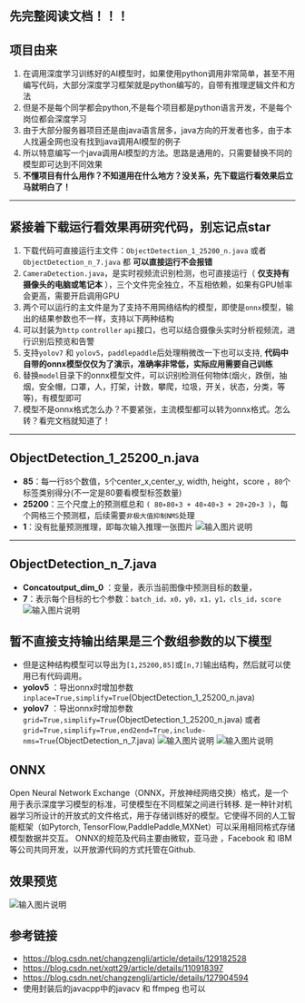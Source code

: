 ## 先完整阅读文档！！！
## 项目由来
1.  在调用深度学习训练好的AI模型时，如果使用python调用非常简单，甚至不用编写代码，大部分深度学习框架就是python编写的，自带有推理逻辑文件和方法
2.  但是不是每个同学都会python,不是每个项目都是python语言开发，不是每个岗位都会深度学习
3.  由于大部分服务器项目还是由java语言居多，java方向的开发者也多，由于本人找遍全网也没有找到java调用AI模型的例子
4.  所以特意编写一个java调用AI模型的方法。思路是通用的，只需要替换不同的模型即可达到不同效果
5.   **不懂项目有什么用作？不知道用在什么地方？没关系，先下载运行看效果后立马就明白了！** 

---

## 紧接着下载运行看效果再研究代码，别忘记点star
1.  下载代码可直接运行主文件：`ObjectDetection_1_25200_n.java` 或者 `ObjectDetection_n_7.java` 都 **可以直接运行不会报错** 
2.  `CameraDetection.java`，是实时视频流识别检测，也可直接运行（ **仅支持有摄像头的电脑或笔记本** ），三个文件完全独立，不互相依赖，如果有GPU帧率会更高，需要开启调用GPU
3.  两个可以运行的主文件是为了支持不用网络结构的模型，即使是`onnx`模型，输出的结果参数也不一样，支持以下两种结构
4.  可以封装为`http` `controller` `api`接口，也可以结合摄像头实时分析视频流，进行识别后预览和告警
5.  支持`yolov7` 和 `yolov5`，`paddlepaddle`后处理稍微改一下也可以支持, **代码中自带的onnx模型仅仅为了演示，准确率非常低，实际应用需要自己训练** 
6.  替换`model`目录下的onnx模型文件，可以识别检测任何物体(烟火，跌倒，抽烟，安全帽，口罩，人，打架，计数，攀爬，垃圾，开关，状态，分类，等等)，有模型即可
7.  模型不是onnx格式怎么办？不要紧张，主流模型都可以转为onnx格式。怎么转？看完文档就知道了！
---

## ObjectDetection_1_25200_n.java
 - **85**：每一行`85`个数值，`5`个center_x,center_y, width, height，score ，`80`个标签类别得分(不一定是80要看模型标签数量)
 - **25200**：三个尺度上的预测框总和 `( 80∗80∗3 + 40∗40∗3 + 20∗20∗3 )`，每个网格三个预测框，后续需要`非极大值抑制NMS`处理
 - **1**：没有批量预测推理，即每次输入推理一张图片
![输入图片说明](https://foruda.gitee.com/images/1690944300550600655/cdf2a2cb_1451768.png "屏幕截图")

---

## ObjectDetection_n_7.java
 - **Concatoutput_dim_0** ：变量，表示当前图像中预测目标的数量，
 - **7**：表示每个目标的七个参数：`batch_id，x0，y0，x1，y1，cls_id，score`
![输入图片说明](https://foruda.gitee.com/images/1690944320288742664/eb1cb2d9_1451768.png "屏幕截图")

## 暂不直接支持输出结果是三个数组参数的以下模型
- 但是这种结构模型可以导出为`[1,25200,85]`或`[n,7]`输出结构，然后就可以使用已有代码调用。
-  **yolov5** ：导出onnx时增加参数  `inplace=True,simplify=True`(ObjectDetection_1_25200_n.java)
-  **yolov7** ：导出onnx时增加参数  `grid=True,simplify=True`(ObjectDetection_1_25200_n.java) 或者 `grid=True,simplify=True,end2end=True,include-nms=True`(ObjectDetection_n_7.java)
![输入图片说明](https://foruda.gitee.com/images/1691765789379434579/3c314f1c_1451768.png "屏幕截图")
![输入图片说明](https://foruda.gitee.com/images/1691766358544706096/1136ee49_1451768.png "屏幕截图")

## ONNX
Open Neural Network Exchange（ONNX，开放神经网络交换）格式，是一个用于表示深度学习模型的标准，可使模型在不同框架之间进行转移.
是一种针对机器学习所设计的开放式的文件格式，用于存储训练好的模型。它使得不同的人工智能框架（如Pytorch, TensorFlow,PaddlePaddle,MXNet）可以采用相同格式存储模型数据并交互。 ONNX的规范及代码主要由微软，亚马逊 ，Facebook 和 IBM 等公司共同开发，以开放源代码的方式托管在Github.

## 效果预览
![输入图片说明](https://foruda.gitee.com/images/1691564940451414777/1d31975d_1451768.png)

## 参考链接
- https://blog.csdn.net/changzengli/article/details/129182528
- https://blog.csdn.net/xqtt29/article/details/110918397
- https://blog.csdn.net/changzengli/article/details/127904594
- 使用封装后的javacpp中的javacv 和 ffmpeg 也可以


